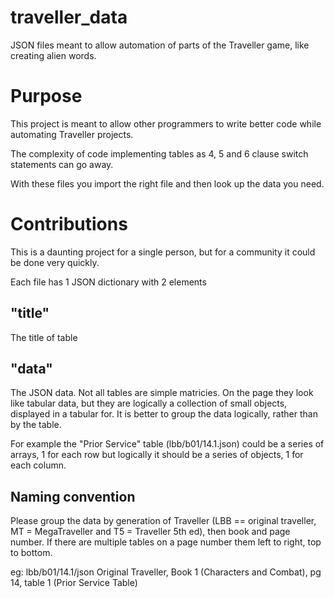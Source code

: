 # traveller_data
JSON files meant to allow automation of parts of the Traveller game, like creating alien words.

# Purpose

This project is meant to allow other programmers to write better code while automating Traveller projects.

The complexity of code implementing tables as 4, 5 and 6 clause switch statements can go away. 

With these files you import the right file and then look up the data you need. 

# Contributions
This is a daunting project for a single person, but for a community it could be done very quickly.

Each file has 1 JSON dictionary with 2 elements
## "title"
The title of table 
## "data"
The JSON data. Not all tables are simple matricies. On the page they look like tabular data, but they are logically a collection of small objects, displayed in a tabular for. It is better to group the data logically, rather than by the table.

For example the "Prior Service" table (lbb/b01/14.1.json) could be a series of arrays, 1 for each row but logically it should be a series of objects, 1 for each column.

## Naming convention
Please group the data by generation of Traveller (LBB == original traveller, MT = MegaTraveller and T5 = Traveller 5th ed), then book and page number. If there are multiple tables on a page number them left to right, top to bottom.

eg: lbb/b01/14.1/json
Original Traveller, Book 1 (Characters and Combat), pg 14, table 1 (Prior Service Table)
